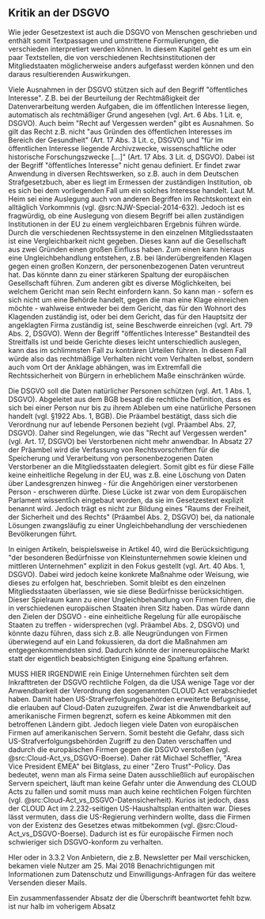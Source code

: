 ## Kritik an der DSGVO

Wie jeder Gesetzestext ist auch die DSGVO von Menschen geschrieben und enthält somit Textpassagen  und umstrittene Formulierungen, die verschieden interpretiert werden können. In diesem Kapitel geht es um ein paar Textstellen, die von verschiedenen Rechtsinstitutionen der Mitgliedstaaten möglicherweise anders aufgefasst werden können und den daraus resultierenden Auswirkungen.

Viele Ausnahmen in der DSGVO stützen sich auf den Begriff "öffentliches Interesse". Z.B. bei der Beurteilung der Rechtmäßigkeit der Datenverarbeitung werden Aufgaben, die im öffentlichen Interesse liegen, automatisch als rechtmäßiger Grund angesehen (vgl. Art. 6 Abs. 1 Lit. e, DSGVO). Auch beim "Recht auf Vergessen werden" gibt es Ausnahmen. So gilt das Recht z.B. nicht "aus Gründen des öffentlichen Interesses im Bereich der Gesundheit" (Art. 17 Abs. 3 Lit. c, DSGVO) und "für im öffentlichen Interesse liegende Archivzwecke, wissenschaftliche oder historische Forschungszwecke [...]" (Art. 17 Abs. 3 Lit. d, DSGVO). Dabei ist der Begriff "öffentliches Interesse" nicht genau definiert. Er findet zwar Anwendung in diversen Rechtswerken, so z.B. auch in dem Deutschen Strafgesetzbuch, aber es liegt im Ermessen der zuständigen Institution, ob es sich bei dem vorliegenden Fall um ein solches Interesse handelt. Laut M. Heim sei eine Auslegung auch von anderen Begriffen im Rechtskontext ein alltäglich Vorkommnis (vgl. @src:NJW-Special-2014-632). Jedoch ist es fragwürdig, ob eine Auslegung von diesem Begriff bei allen zuständigen Institutionen in der EU zu einem vergleichbaren Ergebnis führen würde. Durch die verschiedenen Rechtssysteme in den einzelnen Mitgliedsstaaten ist eine Vergleichbarkeit nicht gegeben. Dieses kann auf die Gesellschaft aus zwei Gründen einen großen Einfluss haben. Zum einen kann hieraus eine Ungleichbehandlung entstehen, z.B. bei länderübergreifenden Klagen gegen einen großen Konzern, der personenbezogenen Daten veruntreut hat. Das könnte dann zu einer stärkeren Spaltung der europäischen Gesellschaft führen. Zum anderen gibt es diverse Möglichkeiten, bei welchem Gericht man sein Recht einfordern kann. So kann man - sofern es sich nicht um eine Behörde handelt, gegen die man eine Klage einreichen möchte - wahlweise entweder bei dem Gericht, das für den Wohnort des Klagenden zuständig ist, oder bei dem Gericht, das für den Hauptsitz der angeklagten Firma zuständig ist, seine Beschwerde einreichen (vgl. Art. 79 Abs. 2, DSGVO). Wenn der Begriff "öffentliches Interesse" Bestandteil des Streitfalls ist und beide Gerichte dieses leicht unterschiedlich auslegen, kann das im schlimmsten Fall zu konträren Urteilen führen. In diesem Fall würde also das rechtmäßige Verhalten nicht vom Verhalten selbst, sondern auch vom Ort der Anklage abhängen, was im Extremfall die Rechtssicherheit von Bürgern in erheblichem Maße einschränken würde.

Die DSGVO soll die Daten natürlicher Personen schützen (vgl. Art. 1 Abs. 1, DSGVO). Abgeleitet aus dem BGB besagt die rechtliche Definition, dass es sich bei einer Person nur bis zu ihrem Ableben um eine natürliche Personen handelt (vgl. §1922 Abs. 1, BGB). Die Präambel bestätigt, dass sich die Verordnung nur auf lebende Personen bezieht (vgl. Präambel Abs. 27, DSGVO). Daher sind Regelungen, wie das "Recht auf Vergessen werden" (vgl. Art. 17, DSGVO) bei Verstorbenen nicht mehr anwendbar. In Absatz 27 der Präambel wird die Verfassung von Rechtsvorschriften für die Speicherung und Verarbeitung von personenbezogenen Daten Verstorbener an die Mitgliedsstaaten delegiert. Somit gibt es für diese Fälle keine einheitliche Regelung in der EU, was z.B. eine Löschung von Daten über Landesgrenzen hinweg - für die Angehörigen einer verstorbenen Person - erschweren dürfte. Diese Lücke ist zwar von dem Europäischen Parlament wissentlich eingebaut worden, da sie im Gesetzestext explizit benannt wird. Jedoch trägt es nicht zur Bildung eines "Raums der Freiheit, der Sicherheit und des Rechts" (Präambel Abs. 2, DSGVO) bei, da nationale Lösungen zwangsläufig zu einer Ungleichbehandlung der verschiedenen Bevölkerungen führt.

In einigen Artikeln, beispielsweise in Artikel 40, wird die Berücksichtigung "der besonderen Bedürfnisse von Kleinstunternehmen sowie kleinen und mittleren Unternehmen" explizit in den Fokus gestellt (vgl. Art. 40 Abs. 1, DSGVO). Dabei wird jedoch keine konkrete Maßnahme oder Weisung, wie dieses zu erfolgen hat, beschrieben. Somit bleibt es den einzelnen Mitgliedsstaaten überlassen, wie sie diese Bedürfnisse berücksichtigen. Dieser Spielraum kann zu einer Ungleichbehandlung von Firmen führen, die in verschiedenen europäischen Staaten ihren Sitz haben. Das würde dann den Zielen der DSGVO - eine einheitliche Regelung für alle europäische Staaten zu treffen - widersprechen (vgl. Präambel Abs. 2, DSGVO) und könnte dazu führen, dass sich z.B. alle Neugründungen von Firmen überwiegend auf ein Land fokussieren, da dort die Maßnahmen am entgegenkommendsten sind. Dadurch könnte der innereuropäische Markt statt der eigentlich beabsichtigten Einigung eine Spaltung erfahren.

MUSS HIER IRGENDWIE rein
Einige Unternehmen fürchten seit dem Inkrafttreten der DSGVO rechtliche Folgen, da die USA wenige Tage vor der Anwendbarkeit der Verordnung den sogenannten CLOUD Act verabschiedet haben. Damit haben US-Strafverfolgungsbehörden erweiterte Befugnisse, die erlauben auf Cloud-Daten zuzugreifen. Zwar ist die Anwendbarkeit auf amerikanische Firmen begrenzt, sofern es keine Abkommen mit den betroffenen Ländern gibt. Jedoch liegen viele Daten von europäischen Firmen auf amerikanischen Servern. Somit besteht die Gefahr, dass sich US-Strafverfolgungsbehörden Zugriff zu den Daten verschaffen und dadurch die europäischen Firmen gegen die DSGVO verstoßen (vgl. @src:Cloud-Act_vs_DSGVO-Boerse). Daher rät Michael Scheffler, "Area Vice President EMEA" bei Bitglass, zu einer "Zero Trust"-Policy. Das bedeutet, wenn man als Firma seine Daten ausschließlich auf europäischen Servern speichert, läuft man keine Gefahr unter die Anwendung des CLOUD Acts zu fallen und somit muss man auch keine rechtlichen Folgen fürchten (vgl. @src:Cloud-Act_vs_DSGVO-Datensicherheit). Kurios ist jedoch, dass der CLOUD Act im 2.232-seitigen US-Haushaltsplan enthalten war. Dieses lässt vermuten, dass die US-Regierung verhindern wollte, dass die Firmen von der Existenz des Gesetzes etwas mitbekommen (vgl. @src:Cloud-Act_vs_DSGVO-Boerse). Dadurch ist es für europäische Firmen noch schwieriger sich DSGVO-konform zu verhalten.

HIer oder in 3.3.2 Von Anbietern, die z.B. Newsletter per Mail verschicken, bekamen viele Nutzer am 25. Mai 2018 Benachrichtigungen mit Informationen zum Datenschutz und Einwilligungs-Anfragen für das weitere Versenden dieser Mails.

Ein zusammenfassender Absatz der die Überschrift beantwortet fehlt bzw. ist nur halb im voherigem Absatz

